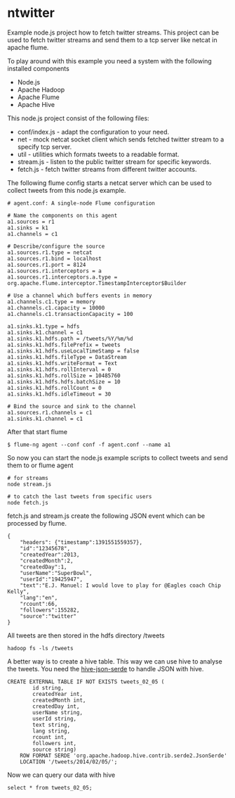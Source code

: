 ntwitter
========

Example node.js project how to fetch twitter streams. This project can be used to fetch twitter streams and
send them to a tcp server like netcat in apache flume.

To play around with this example you need a system with the following installed components
+ Node.js
+ Apache Hadoop
+ Apache Flume
+ Apache Hive


This node.js project consist of the following files:

+ conf/index.js - adapt the configuration to your need.
+ net - mock netcat socket client which sends fetched twitter stream to a specify tcp server. 
+ util - utilities which formats tweets to a readable format.
+ stream.js - listen to the public twitter stream for specific keywords.
+ fetch.js - fetch twitter streams from different twitter accounts.


The following flume config starts a netcat server which can be used to collect tweets from
this node.js example.


	# agent.conf: A single-node Flume configuration

	# Name the components on this agent
	a1.sources = r1
	a1.sinks = k1
	a1.channels = c1

	# Describe/configure the source
	a1.sources.r1.type = netcat
	a1.sources.r1.bind = localhost
	a1.sources.r1.port = 8124
	a1.sources.r1.interceptors = a
	a1.sources.r1.interceptors.a.type = org.apache.flume.interceptor.TimestampInterceptor$Builder

	# Use a channel which buffers events in memory
	a1.channels.c1.type = memory
	a1.channels.c1.capacity = 10000
	a1.channels.c1.transactionCapacity = 100

	a1.sinks.k1.type = hdfs
	a1.sinks.k1.channel = c1
	a1.sinks.k1.hdfs.path = /tweets/%Y/%m/%d
	a1.sinks.k1.hdfs.filePrefix = tweets
	a1.sinks.k1.hdfs.useLocalTimeStamp = false
	a1.sinks.k1.hdfs.fileType = DataStream
	a1.sinks.k1.hdfs.writeFormat = Text
	a1.sinks.k1.hdfs.rollInterval = 0
	a1.sinks.k1.hdfs.rollSize = 10485760
	a1.sinks.k1.hdfs.hdfs.batchSize = 10
	a1.sinks.k1.hdfs.rollCount = 0
	a1.sinks.k1.hdfs.idleTimeout = 30

	# Bind the source and sink to the channel
	a1.sources.r1.channels = c1
	a1.sinks.k1.channel = c1
	
After that start flume

	$ flume-ng agent --conf conf -f agent.conf --name a1

So now you can start the node.js example scripts to collect tweets and send them to or flume agent

	# for streams
	node stream.js
	
	# to catch the last tweets from specific users
	node fetch.js
	
fetch.js and stream.js create the following JSON event which can be processed by flume.

	{
		"headers": {"timestamp":1391551559357},
		"id":"12345678",
		"createdYear":2013,
		"createdMonth":2,
		"createdDay":1,
		"userName":"SuperBowl",
		"userId":"19425947",
		"text":"E.J. Manuel: I would love to play for @Eagles coach Chip Kelly",
		"lang":"en",
		"rcount":66,
		"followers":155282,
		"source":"twitter"
	}
	
All tweets are then stored in the hdfs directory /tweets

	hadoop fs -ls /tweets
	
A  better way is to create a hive table. This way we can use hive to analyse the tweets.
You need the [hive-json-serde](https://code.google.com/p/hive-json-serde/) to handle JSON
with hive.

	CREATE EXTERNAL TABLE IF NOT EXISTS tweets_02_05 (
			id string, 
			createdYear int, 
			createdMonth int, 
			createdDay int, 
			userName string, 
			userId string, 
			text string, 
			lang string, 
			rcount int, 
			followers int, 
			source string) 
		ROW FORMAT SERDE 'org.apache.hadoop.hive.contrib.serde2.JsonSerde' 
		LOCATION '/tweets/2014/02/05/';
		
Now we can query our data with hive

	select * from tweets_02_05;